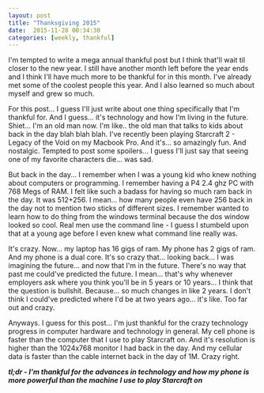 ```yaml
---
layout: post
title: "Thanksgiving 2015"
date:  2015-11-28 00:34:30
categories: [weekly, thankful]
---
```

I'm tempted to write a mega annual thankful post but I think that'll wait til closer to the new year. I still have another month left before the year ends and I think I'll have much more to be thankful for in this month. I've already met some of the coolest people this year. And I also learned so much about myself and grew so much.

For this post... I guess I'll just write about one thing specifically that I'm thankful for. And I guess... it's technology and how I'm living in the future. Shiet... I'm an old man now. I'm like.. the old man that talks to kids about back in the day blah blah blah. I've recently been playing Starcraft 2 - Legacy of the Void on my Macbook Pro. And it's... so amazingly fun. And nostalgic. Tempted to post some spoilers... I guess I'll just say that seeing one of my favorite characters die... was sad.

But back in the day... I remember when I was a young kid who knew nothing about computers or programming. I remember having a P4 2.4 ghz PC with 768 Megs of RAM. I felt like such a badass for having so much ram back in the day. It was 512+256. I mean... how many people even have 256 back in the day not to mention two sticks of different sizes. I remember wanted to learn how to do thing from the windows terminal because the dos window looked so cool. Real men use the command line - I guess I stumbeld upon that at a young age before I even knew what command line really was.

It's crazy. Now... my laptop has 16 gigs of ram. My phone has 2 gigs of ram. And my phone is a dual core. It's so crazy that... looking back... I was imagining the future... and now that I'm in the future. There's no way that past me could've predicted the future. I mean... that's why whenever employers ask where you think you'll be in 5 years or 10 years... I think that the question is bullshit. Because... so much changes in like 2 years. I don't think I could've predicted where I'd be at two years ago... it's like. Too far out and crazy.

Anyways. I guess for this post... I'm just thankful for the crazy technology progress in computer hardware and technology in general. My cell phone is faster than the computer that I use to play Starcraft on. And it's resolution is higher than the 1024x768 monitor I had back in the day. And my cellular data is faster than the cable internet back in the day of 1M. Crazy right.

***tl;dr - I'm thankful for the advances in technology and how my phone is more powerful than the machine I use to play Starcraft on***
